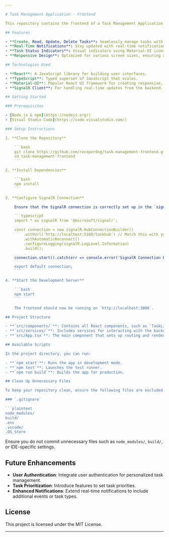 ```yaml
---

# Task Management Application - Frontend

This repository contains the frontend of a Task Management Application built with React and TypeScript. The application interacts with a .NET Core backend, providing users the ability to manage tasks and receive real-time updates using SignalR.

## Features

- **Create, Read, Update, Delete Tasks**: Seamlessly manage tasks with a modern UI.
- **Real-Time Notifications**: Stay updated with real-time notifications for task creation, updates, and deletions using SignalR.
- **Task Status Indicators**: Visual indicators using Material-UI icons to represent the completion status of tasks.
- **Responsive Design**: Optimized for various screen sizes, ensuring a smooth user experience across devices.

## Technologies Used

- **React**: A JavaScript library for building user interfaces.
- **TypeScript**: Typed superset of JavaScript that scales.
- **Material-UI**: Popular React UI framework for creating responsive, attractive UIs.
- **SignalR Client**: For handling real-time updates from the backend.

## Getting Started

### Prerequisites

- [Node.js & npm](https://nodejs.org/)
- [Visual Studio Code](https://code.visualstudio.com/)

### Setup Instructions

1. **Clone the Repository**

    ```bash
    git clone https://github.com/receperdog/task-management-frontend.git
    cd task-management-frontend
    ```

2. **Install Dependencies**

    ```bash
    npm install
    ```

3. **Configure SignalR Connection**

    Ensure that the SignalR connection is correctly set up in the `signalRConnection.ts` file. The connection URL should match your backend SignalR Hub URL:

    ```typescript
    import * as signalR from '@microsoft/signalr';

    const connection = new signalR.HubConnectionBuilder()
        .withUrl('http://localhost:5108/taskhub') // Match this with your backend Hub URL
        .withAutomaticReconnect()
        .configureLogging(signalR.LogLevel.Information)
        .build();

    connection.start().catch(err => console.error('SignalR Connection Error: ', err));

    export default connection;
    ```

4. **Start the Development Server**

    ```bash
    npm start
    ```

    The frontend should now be running on `http://localhost:3000`.

## Project Structure

- **`src/components/`**: Contains all React components, such as `TaskListView`, `TaskFormView`, and `TaskDetailView`.
- **`src/services/`**: Includes services for interacting with the backend API and managing SignalR connections.
- **`src/App.tsx`**: The main component that sets up routing and renders different views.

## Available Scripts

In the project directory, you can run:

- **`npm start`**: Runs the app in development mode.
- **`npm test`**: Launches the test runner.
- **`npm run build`**: Builds the app for production.

## Clean Up Unnecessary Files

To keep your repository clean, ensure the following files are excluded:

### `.gitignore`

```plaintext
node_modules/
build/
.env
.vscode/
.DS_Store
```

Ensure you do not commit unnecessary files such as `node_modules/`, `build/`, or IDE-specific settings.

## Future Enhancements

- **User Authentication**: Integrate user authentication for personalized task management.
- **Task Prioritization**: Introduce features to set task priorities.
- **Enhanced Notifications**: Extend real-time notifications to include additional events or task types.

## License

This project is licensed under the MIT License.

---
```

